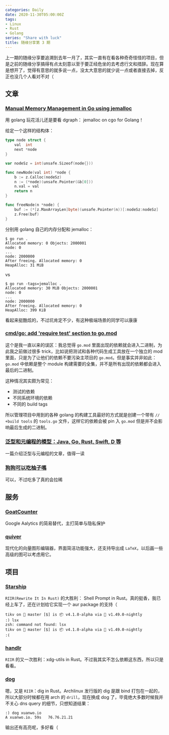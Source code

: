 ```yaml
---
categories: Daily
date: 2020-11-30T05:00:00Z
tags:
- Linux
- Rust
- Golang
series: "Share with luck"
title: 随缘分享第 3 期
---
```


上一期的随缘分享要追溯到去年一月了，其实一直有在看各种奇奇怪怪的项目，但是之前的随缘分享搞得有点太刻意以至于要正经危坐的去考虑行文和措辞。现在算是想开了，觉得有意思的就多说一点，没太大意思的就少说一点或者直接去掉，反正也没几个人看对不对（

## 文章

### [Manual Memory Management in Go using jemalloc](https://dgraph.io/blog/post/manual-memory-management-golang-jemalloc/)

用 golang 玩花活儿还是要看 dgraph： jemalloc on cgo for Golang！

给定一个这样的结构体：

```go
type node struct {
    val  int
    next *node
}

var nodeSz = int(unsafe.Sizeof(node{}))

func newNode(val int) *node {
    b := z.Calloc(nodeSz)
    n := (*node)(unsafe.Pointer(&b[0]))
    n.val = val
    return n
}

func freeNode(n *node) {
    buf := (*[z.MaxArrayLen]byte)(unsafe.Pointer(n))[:nodeSz:nodeSz]
    z.Free(buf)
}
```

分别用 golang 自己的内存分配和 jemalloc：

```shell
$ go run .
Allocated memory: 0 Objects: 2000001
node: 0
...
node: 2000000
After freeing. Allocated memory: 0
HeapAlloc: 31 MiB
```

vs

```shell
$ go run -tags=jemalloc .
Allocated memory: 30 MiB Objects: 2000001
node: 0
...
node: 2000000
After freeing. Allocated memory: 0
HeapAlloc: 399 KiB
```

看起来挺酷炫的，不过坑肯定不少，有这种极端场景的同学可以康康

### [cmd/go: add 'require test' section to go.mod](https://github.com/golang/go/issues/26913#issuecomment-411976222)

这个是我一直以来的误区：我总觉得 `go.mod` 里面出现的依赖就会进入二进制，为此我之前做过很多 trick，比如说把测试和各种代码生成工具放在一个独立的 mod 里面，只是为了让他们的依赖不要污染主项目的 `go.mod`。但是事实并非如此：`go.mod` 中依赖是整个 module 构建需要的全集，并不是所有出现的依赖都会进入最后的二进制。

这种情况其实颇为常见：

- 测试的依赖
- 不同系统环境的依赖
- 不同的 build tags

所以管理项目中用到的各种 golang 的构建工具最好的方式就是创建一个带有 `// +build tools` 的 `tools.go` 文件，这样它的依赖会被 pin 入 `go.mod` 但是并不会影响最后生成的二进制。

### [泛型和元编程的模型：Java, Go, Rust, Swift, D 等](https://mp.weixin.qq.com/s?__biz=MzAwMDU1MTE1OQ==&mid=2653553796&idx=1&sn=80853fcb556e0bd62b968af6ad5cb923)

一篇介绍泛型与元编程的文章，值得一读

### [狗狗可以吃柚子嗎](https://moesonson.com/%E5%AF%B5%E7%89%A9%E7%9F%A5%E8%AD%98/%E7%8B%97%E7%8B%97%E5%8F%AF%E4%BB%A5%E5%90%83%E6%9F%9A%E5%AD%90%E5%97%8E)

可以，不过吃多了真的会拉稀

## 服务

### [GoatCounter](https://www.goatcounter.com/)

Google Aalytics 的简易替代，主打简单与隐私保护

### [quiver](https://q.uiver.app/)

现代化的向量图形编辑器，界面简洁功能强大，还支持导出成 `LaTeX`，以后画一些高级的图可以考虑用它。

## 项目

### [Starship](https://starship.rs/)

`RIIR(Rewrite It In Rust)` 的大胜利： Shell Prompt in Rust。真的挺香，我已经上车了，还在计划给它实现一个 aur package 的支持（

```shell
tikv on  master [$] is 📦 v4.1.0-alpha via 🦀 v1.49.0-nightly
:) lsx
zsh: command not found: lsx
tikv on  master [$] is 📦 v4.1.0-alpha via 🦀 v1.49.0-nightly
:(
```

### [handlr](https://github.com/chmln/handlr)

`RIIR` 的又一次胜利：xdg-utils in Rust。不过我其实不怎么依赖这东西，所以只是看看。

### [dog](https://github.com/ogham/dog)

嗯，又是 `RIIR`：dig in Rust。Archlinux 发行版的 dig 是跟 bind 打包在一起的，所以大部分时候都在用 arch 的 `drill`，现在换成 dog 了，毕竟绝大多数时候我并不关心 dns query 的细节，只想知道结果：

```shell
:) dog xuanwo.io
A xuanwo.io. 59s   76.76.21.21
```

输出还有高亮呢，多好看（
